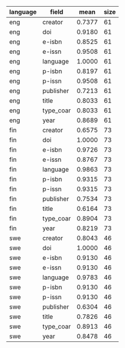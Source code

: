 | language   | field     |   mean |   size |
|------------|-----------|--------|--------|
| eng        | creator   | 0.7377 |     61 |
| eng        | doi       | 0.9180 |     61 |
| eng        | e-isbn    | 0.8525 |     61 |
| eng        | e-issn    | 0.9508 |     61 |
| eng        | language  | 1.0000 |     61 |
| eng        | p-isbn    | 0.8197 |     61 |
| eng        | p-issn    | 0.9508 |     61 |
| eng        | publisher | 0.7213 |     61 |
| eng        | title     | 0.8033 |     61 |
| eng        | type_coar | 0.8033 |     61 |
| eng        | year      | 0.8689 |     61 |
| fin        | creator   | 0.6575 |     73 |
| fin        | doi       | 1.0000 |     73 |
| fin        | e-isbn    | 0.9726 |     73 |
| fin        | e-issn    | 0.8767 |     73 |
| fin        | language  | 0.9863 |     73 |
| fin        | p-isbn    | 0.9315 |     73 |
| fin        | p-issn    | 0.9315 |     73 |
| fin        | publisher | 0.7534 |     73 |
| fin        | title     | 0.6164 |     73 |
| fin        | type_coar | 0.8904 |     73 |
| fin        | year      | 0.8219 |     73 |
| swe        | creator   | 0.8043 |     46 |
| swe        | doi       | 1.0000 |     46 |
| swe        | e-isbn    | 0.9130 |     46 |
| swe        | e-issn    | 0.9130 |     46 |
| swe        | language  | 0.9783 |     46 |
| swe        | p-isbn    | 0.9130 |     46 |
| swe        | p-issn    | 0.9130 |     46 |
| swe        | publisher | 0.6304 |     46 |
| swe        | title     | 0.7826 |     46 |
| swe        | type_coar | 0.8913 |     46 |
| swe        | year      | 0.8478 |     46 |
